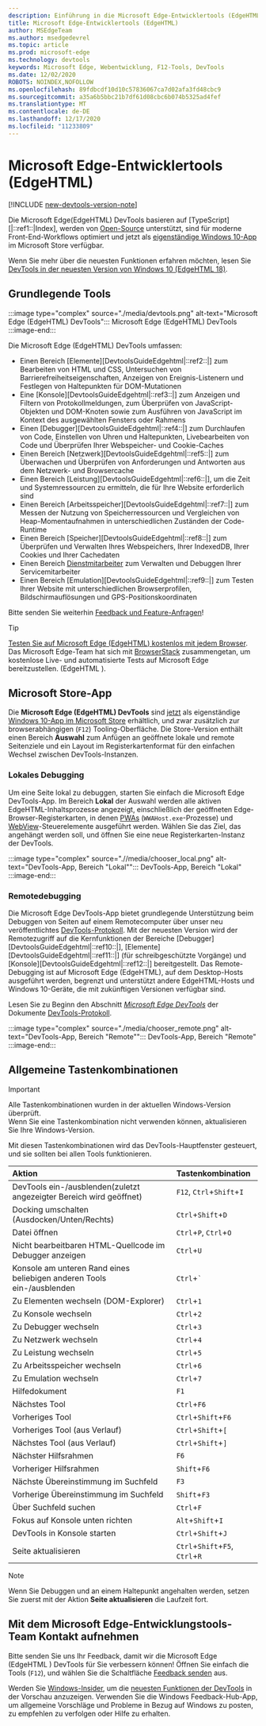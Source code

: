 ```yaml
---
description: Einführung in die Microsoft Edge-Entwicklertools (EdgeHTML)
title: Microsoft Edge-Entwicklertools (EdgeHTML)
author: MSEdgeTeam
ms.author: msedgedevrel
ms.topic: article
ms.prod: microsoft-edge
ms.technology: devtools
keywords: Microsoft Edge, Webentwicklung, F12-Tools, DevTools
ms.date: 12/02/2020
ROBOTS: NOINDEX,NOFOLLOW
ms.openlocfilehash: 89fdbcdf10d10c57836067ca7d02afa3fd48cbc9
ms.sourcegitcommit: a35a6b5bbc21b7df61d08cbc6b074b5325ad4fef
ms.translationtype: MT
ms.contentlocale: de-DE
ms.lasthandoff: 12/17/2020
ms.locfileid: "11233809"
---
```

# Microsoft Edge-Entwicklertools (EdgeHTML)  

[!INCLUDE [new-devtools-version-note](../includes/new-devtools-version-note.md)]  

Die Microsoft Edge\(EdgeHTML\) DevTools basieren auf [TypeScript][|::ref1::|Index], werden von [Open-Source][GithubMicrosoftChakracore] unterstützt, sind für moderne Front-End-Workflows optimiert und jetzt als [eigenständige Windows 10-App][MicrosoftStoreEdgeDevtoolsPreview] im Microsoft Store verfügbar.  

Wenn Sie mehr über die neuesten Funktionen erfahren möchten, lesen Sie [DevTools in der neuesten Version von Windows 10 (EdgeHTML 18)][DevtoolsGuideEdgehtmlWhatsnew].  

## Grundlegende Tools  

:::image type="complex" source="./media/devtools.png" alt-text="Microsoft Edge (EdgeHTML) DevTools":::
   Microsoft Edge (EdgeHTML) DevTools
:::image-end:::

<!--![Microsoft Edge \(EdgeHTML\) DevTools][ImageDevtoolsEdgehtml]  -->  

Die Microsoft Edge \(EdgeHTML\) DevTools umfassen:  

*   Einen Bereich [Elemente][DevtoolsGuideEdgehtml|::ref2::|] zum Bearbeiten von HTML und CSS, Untersuchen von Barrierefreiheitseigenschaften, Anzeigen von Ereignis-Listenern und Festlegen von Haltepunkten für DOM-Mutationen  
*   Eine [Konsole][DevtoolsGuideEdgehtml|::ref3::|] zum Anzeigen und Filtern von Protokollmeldungen, zum Überprüfen von JavaScript-Objekten und DOM-Knoten sowie zum Ausführen von JavaScript im Kontext des ausgewählten Fensters oder Rahmens  
*   Einen [Debugger][DevtoolsGuideEdgehtml|::ref4::|] zum Durchlaufen von Code, Einstellen von Uhren und Haltepunkten, Livebearbeiten von Code und Überprüfen Ihrer Webspeicher- und Cookie-Caches  
*   Einen Bereich [Netzwerk][DevtoolsGuideEdgehtml|::ref5::|] zum Überwachen und Überprüfen von Anforderungen und Antworten aus dem Netzwerk- und Browsercache  
*   Einen Bereich [Leistung][DevtoolsGuideEdgehtml|::ref6::|], um die Zeit und Systemressourcen zu ermitteln, die für Ihre Website erforderlich sind  
*   Einen Bereich [Arbeitsspeicher][DevtoolsGuideEdgehtml|::ref7::|] zum Messen der Nutzung von Speicherressourcen und Vergleichen von Heap-Momentaufnahmen in unterschiedlichen Zuständen der Code-Runtime  
*   Einen Bereich [Speicher][DevtoolsGuideEdgehtml|::ref8::|] zum Überprüfen und Verwalten Ihres Webspeichers, Ihrer IndexedDB, Ihrer Cookies und Ihrer Cachedaten  
*   Einen Bereich [Dienstmitarbeiter][DevtoolsGuideEdgehtmlServiceworkers] zum Verwalten und Debuggen Ihrer Servicemitarbeiter  
*   Einen Bereich [Emulation][DevtoolsGuideEdgehtml|::ref9::|] zum Testen Ihrer Website mit unterschiedlichen Browserprofilen, Bildschirmauflösungen und GPS-Positionskoordinaten  

Bitte senden Sie weiterhin [Feedback und Feature-Anfragen](#getting-in-touch-with-the-microsoft-edge-devtools-team)!  

> [!TIP]
> [Testen Sie auf Microsoft Edge \(EdgeHTML\) kostenlos mit jedem Browser][BrowserstackEdgehtml].  
> Das Microsoft Edge-Team hat sich mit [BrowserStack][BrowserstackEdgehtml] zusammengetan, um ﻿kostenlose Live- und automatisierte Tests auf Microsoft Edge bereitzustellen. \(EdgeHTML \).  

## Microsoft Store-App  

Die **Microsoft Edge \(EdgeHTML\) DevTools** sind [jetzt][DevtoolsGuideEdgehtmlWhatsnew] als eigenständige [Windows 10-App im Microsoft Store][MicrosoftStoreEdgeDevtoolsPreview] erhältlich, und zwar zusätzlich zur browserabhängigen \(`F12`\) Tooling-Oberfläche.  Die Store-Version enthält einen Bereich **Auswahl** zum Anfügen an geöffnete lokale und remote Seitenziele und ein Layout im Registerkartenformat für den einfachen Wechsel zwischen DevTools-Instanzen.  

### Lokales Debugging  

Um eine Seite lokal zu debuggen, starten Sie einfach die Microsoft Edge DevTools-App.  Im Bereich **Lokal** der Auswahl werden alle aktiven EdgeHTML-Inhaltsprozesse angezeigt, einschließlich der geöffneten Edge-Browser-Registerkarten, in denen [PWAs][PwasEdgehtmlIndex] \(`WWAHost.exe`-Prozesse\) und [WebView][HostingWebview]-Steuerelemente ausgeführt werden.  Wählen Sie das Ziel, das angehängt werden soll, und öffnen Sie eine neue Registerkarten-Instanz der DevTools.  

:::image type="complex" source=".//media/chooser_local.png" alt-text="DevTools-App, Bereich "Lokal"":::
   DevTools-App, Bereich "Lokal"
:::image-end:::

<!--![DevTools app Local panel][ImageDevtoolsGuideEdgehtmlChooselocal]  -->  

### Remotedebugging  

Die Microsoft Edge DevTools-App bietet grundlegende Unterstützung beim Debuggen von Seiten auf einem Remotecomputer über unser neu veröffentlichtes [DevTools-Protokoll][DevtoolsProtocolEdgehtmlIndex].  Mit der neuesten Version wird der Remotezugriff auf die Kernfunktionen der Bereiche [Debugger][DevtoolsGuideEdgehtml|::ref10::|], [Elemente][DevtoolsGuideEdgehtml|::ref11::|] \(für schreibgeschützte Vorgänge\) und [Konsole][DevtoolsGuideEdgehtml|::ref12::|] bereitgestellt.  Das Remote-Debugging ist auf Microsoft Edge \(EdgeHTML\), auf dem Desktop-Hosts ausgeführt werden, begrenzt und unterstützt andere EdgeHTML-Hosts und Windows 10-Geräte, die mit zukünftigen Versionen verfügbar sind.  

Lesen Sie zu Beginn den Abschnitt [*Microsoft Edge DevTools*][DevtoolsProtocolEdgehtmlClientsEdgePreview] der Dokumente [DevTools-Protokoll][DevtoolsProtocolEdgehtmlIndex].  

:::image type="complex" source="./media/chooser_remote.png" alt-text="DevTools-App, Bereich "Remote"":::
   DevTools-App, Bereich "Remote"
:::image-end:::

<!--![DevTools app Remote panel][ImageDevtoolsGuideEdgehtmlRemote]  -->  

## Allgemeine Tastenkombinationen  

> [!IMPORTANT]
> Alle Tastenkombinationen wurden in der aktuellen Windows-Version überprüft.  
> Wenn Sie eine Tastenkombination nicht verwenden können, aktualisieren Sie Ihre Windows-Version.  

Mit diesen Tastenkombinationen wird das DevTools-Hauptfenster gesteuert, und sie sollten bei allen Tools funktionieren.  

| Aktion | Tastenkombination |  
|:--- |:--- |  
| DevTools ein-/ausblenden\(zuletzt angezeigter Bereich wird geöffnet\) | `F12`, `Ctrl`+`Shift`+`I` |  
| Docking umschalten \(Ausdocken/Unten/Rechts\) | `Ctrl`+`Shift`+`D` |  
| Datei öffnen | `Ctrl`+`P`, `Ctrl`+`O` |  
| Nicht bearbeitbaren HTML-Quellcode im Debugger anzeigen | `Ctrl`+`U` |  
| Konsole am unteren Rand eines beliebigen anderen Tools ein-/ausblenden  | `Ctrl`+`` ` `` |  
| Zu Elementen wechseln \(DOM-Explorer\) | `Ctrl`+`1` |  
| Zu Konsole wechseln |  `Ctrl`+`2` |  
| Zu Debugger wechseln | `Ctrl`+`3` |  
| Zu Netzwerk wechseln | `Ctrl`+`4` |  
| Zu Leistung wechseln | `Ctrl`+`5` |  
| Zu Arbeitsspeicher wechseln | `Ctrl`+`6` |  
| Zu Emulation wechseln | `Ctrl`+`7` |  
| Hilfedokument | `F1` |  
| Nächstes Tool | `Ctrl`+`F6` |  
| Vorheriges Tool | `Ctrl`+`Shift`+`F6` |  
| Vorheriges Tool \(aus Verlauf\) | `Ctrl`+`Shift`+`[` |  
| Nächstes Tool \(aus Verlauf\) | `Ctrl`+`Shift`+`]` |  
| Nächster Hilfsrahmen | `F6` |  
| Vorheriger Hilfsrahmen | `Shift`+`F6` |  
| Nächste Übereinstimmung im Suchfeld | `F3` |  
| Vorherige Übereinstimmung im Suchfeld | `Shift`+`F3` |  
| Über Suchfeld suchen | `Ctrl`+`F` |  
| Fokus auf Konsole unten richten | `Alt`+`Shift`+`I` |  
| DevTools in Konsole starten | `Ctrl`+`Shift`+`J` |  
| Seite aktualisieren | `Ctrl`+`Shift`+`F5`, `Ctrl`+`R` |  

> [!NOTE]
> Wenn Sie Debuggen und an einem Haltepunkt angehalten werden, setzen Sie zuerst mit der Aktion **Seite aktualisieren** die Laufzeit fort.  

## Mit dem Microsoft Edge-Entwicklungstools-Team Kontakt aufnehmen  

Bitte senden Sie uns Ihr Feedback, damit wir die Microsoft Edge \(EdgeHTML \) DevTools für Sie verbessern können!  Öffnen Sie einfach die Tools \(`F12`\), und wählen Sie die Schaltfläche [Feedback senden](#microsoft-edge-edgehtml-developer-tools) aus.  

Werden Sie [Windows-Insider][WindowsInsiderProgram], um die [neuesten Funktionen der DevTools][DevtoolsGuideEdgehtmlWhatsnew] in der Vorschau anzuzeigen.  Verwenden Sie die Windows Feedback-Hub-App, um allgemeine Vorschläge und Probleme in Bezug auf Windows zu posten, zu empfehlen zu verfolgen oder Hilfe zu erhalten.  

<!-- image links  -->  

<!--[ImageDevtoolsEdgehtml]: /microsoft-edge/devtools-guide/media/devtools.png "Microsoft Edge (EdgeHTML) DevTools"  -->  
<!--[ImageDevtoolsGuideEdgehtmlChooselocal]: /microsoft-edge/devtools-guide/media/chooser_local.png "DevTools app Local panel"  -->  
<!--[ImageDevtoolsGuideEdgehtmlRemote]: /microsoft-edge/devtools-guide/media/chooser_remote.png "DevTools app Remote panel"  -->  

<!-- links  -->  

[DevtoolsGuideEdgehtmlConsole]: /microsoft-edge/devtools-guide/console "Konsole"  
[DevtoolsGuideEdgehtmlDebugger]: /microsoft-edge/devtools-guide/debugger "Debugger"  
[DevtoolsGuideEdgehtmlElements]: /microsoft-edge/devtools-guide/elements "Elemente"  
[DevtoolsGuideEdgehtmlEmulation]: /microsoft-edge/devtools-guide/emulation "Emulation"  
[DevtoolsGuideEdgehtmlMemory]: /microsoft-edge/devtools-guide/memory "Arbeitsspeicher"  
[DevtoolsGuideEdgehtmlNetwork]: /microsoft-edge/devtools-guide/network "Netzwerk"  
[DevtoolsGuideEdgehtmlPerformance]: /microsoft-edge/devtools-guide/performance "Leistung"  
[DevtoolsGuideEdgehtmlServiceworkers]: /microsoft-edge/devtools-guide/service-workers "Dienstmitarbeiter"  
[DevtoolsGuideEdgehtmlStorage]: /microsoft-edge/devtools-guide/storage "Speicher"  
[DevtoolsGuideEdgehtmlWhatsnew]: /microsoft-edge/devtools-guide/whats-new "DevTools im neuesten Windows 10-Update (EdgeHTML 18)"  
[DevtoolsProtocolEdgehtmlIndex]: /microsoft-edge/devtools-protocol/index "Microsoft Edge (EdgeHTML) DevTools Protocol"  
[DevtoolsProtocolEdgehtmlClientsEdgePreview]: /microsoft-edge/devtools-protocol/0.1/clients.md#microsoft-edge-devtools-preview "Microsoft Edge DevTools-Vorschau – DevTools-Protokoll-Clients"  
[HostingWebview]: /microsoft-edge/hosting/webview "WebView (EdgeHTML) für Windows 10-Apps"  
[PwasEdgehtmlIndex]: /microsoft-edge/progressive-web-apps-edgehtml/index "Progressive Web Apps (EdgeHTML) unter Windows"  

[MicrosoftStoreEdgeDevtoolsPreview]: https://www.microsoft.com/store/p/microsoft-edge-devtools-preview/9mzbfrmz0mnj "Microsoft Edge DevTools-Vorschau"  

[WindowsInsiderProgram]: https://insider.windows.com "Windows-Insider-Programm"  

[BrowserstackEdgehtml]: https://www.browserstack.com/test-on-microsoft-edge-browser "Kostenlose Microsoft Edge-Browser-Tests | BrowserStack"  

[GithubMicrosoftChakracore]: https://github.com/Microsoft/ChakraCore "Microsoft/ChakraCore | GitHub"  

[TypeScriptIndex]: https://www.typescriptlang.org "TypeScript"  
